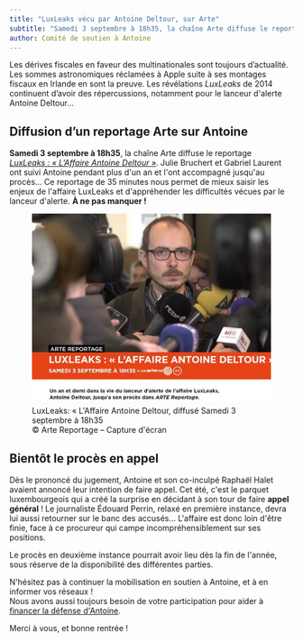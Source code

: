 ```yaml
---
title: "LuxLeaks vécu par Antoine Deltour, sur Arte"
subtitle: "Samedi 3 septembre à 18h35, la chaîne Arte diffuse le reportage <i>LuxLeaks&nbsp;: «&nbsp;L’Affaire Antoine Deltour&nbsp;»</i>"
author: Comité de soutien à Antoine
---
```


Les dérives fiscales en faveur des multinationales sont toujours d’actualité. Les sommes astronomiques réclamées à Apple suite à ses montages fiscaux en Irlande en sont la preuve. Les révélations _LuxLeaks_ de 2014 continuent d’avoir des répercussions, notamment pour le lanceur d'alerte Antoine Deltour…

## Diffusion d’un reportage Arte sur Antoine

**Samedi 3 septembre à 18h35**, la chaîne Arte diffuse le reportage [_LuxLeaks&nbsp;: «&nbsp;L’Affaire Antoine Deltour&nbsp;»_](http://www.arte.tv/guide/fr/030273-582-A/arte-reportage). Julie Bruchert et Gabriel Laurent ont suivi Antoine pendant plus d'un an et l'ont accompagné jusqu'au procès… Ce reportage de 35 minutes nous permet de mieux saisir les enjeux de l'affaire LuxLeaks et d'appréhender les difficultés vécues par le lanceur d'alerte. **À ne pas manquer&nbsp;!**


<figure>
  <img src="/images/news/2016-09-01-arte-reportage.jpg" alt="Capture d'écrand du reportage Arte sur Antoine Deltour"/>
  <figcaption>LuxLeaks: « L'Affaire Antoine Deltour, diffusé Samedi 3 septembre à 18h35<br/>&copy; Arte Reportage – Capture d'écran</figcaption>
</figure>

## Bientôt le procès en appel 

Dès le prononcé du jugement, Antoine et son co-inculpé Raphaël Halet avaient annoncé leur intention de faire appel. Cet été, c'est le parquet luxembourgeois qui a créé la surprise en décidant à son tour de faire **appel général**&nbsp;! Le journaliste Édouard Perrin, relaxé en première instance, devra lui aussi retourner sur le banc des accusés… L'affaire est donc loin d'être finie, face à ce procureur qui campe incompréhensiblement sur ses positions.

Le procès en deuxième instance pourrait avoir lieu dès la fin de l'année, sous réserve de la disponibilité des différentes parties.

N'hésitez pas à continuer la mobilisation en soutien à Antoine, et à en informer vos réseaux&nbsp;!  
Nous avons aussi toujours besoin de votre participation pour aider à [financer la défense d'Antoine](/don).

Merci à vous, et bonne rentrée&nbsp;!
